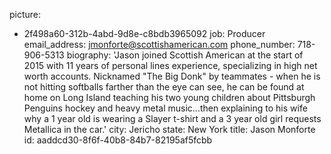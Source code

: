 picture:
  - 2f498a60-312b-4abd-9d8e-c8bdb3965092
job: Producer
email_address: jmonforte@scottishamerican.com
phone_number: 718-906-5313
biography: 'Jason joined Scottish American at the start of 2015 with 11 years of personal lines experience, specializing in high net worth accounts. Nicknamed "The Big Donk" by teammates - when he is not hitting softballs farther than the eye can see, he can be found at home on Long Island teaching his two young children about Pittsburgh Penguins hockey and heavy metal music...then explaining to his wife why a 1 year old is wearing a Slayer t-shirt and a 3 year old girl requests Metallica in the car.'
city: Jericho
state: New York
title: Jason Monforte
id: aaddcd30-8f6f-40b8-84b7-82195af5fcbb
